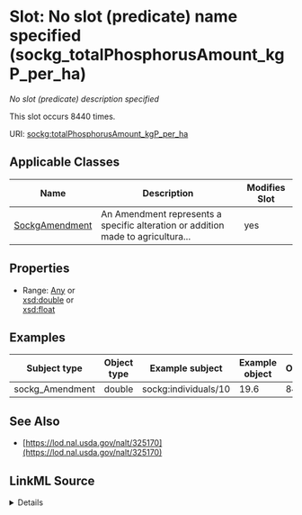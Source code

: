 

# Slot: No slot (predicate) name specified (sockg_totalPhosphorusAmount_kgP_per_ha)


_No slot (predicate) description specified_






This slot occurs 8440 times.


URI: [sockg:totalPhosphorusAmount_kgP_per_ha](https://idir.uta.edu/sockg-ontology/docs/totalPhosphorusAmount_kgP_per_ha)



<!-- no inheritance hierarchy -->





## Applicable Classes

| Name | Description | Modifies Slot |
| --- | --- | --- |
| [SockgAmendment](../classes/SockgAmendment.md) | An Amendment represents a specific alteration or addition made to agricultura... |  yes  |







## Properties

* Range: [Any](../classes/Any.md)&nbsp;or&nbsp;<br />[xsd:double](http://www.w3.org/2001/XMLSchema#double)&nbsp;or&nbsp;<br />[xsd:float](http://www.w3.org/2001/XMLSchema#float)






## Examples

| Subject type | Object type | Example subject | Example object | Occurrences |
| --- | --- | --- | --- | --- |
| sockg_Amendment | double | sockg:individuals/10 | 19.6 | 8440 |


## See Also

* [https://lod.nal.usda.gov/nalt/325170](https://lod.nal.usda.gov/nalt/325170)



## LinkML Source

<details>

```yaml
name: sockg_totalPhosphorusAmount_kgP_per_ha
annotations:
  count:
    tag: count
    value: 8440
description: No slot (predicate) description specified
title: No slot (predicate) name specified
examples:
- object:
    example_object: '19.6'
    example_object_type: double
    example_predicate: sockg:totalPhosphorusAmount_kgP_per_ha
    example_subject: sockg:individuals/10
    example_subject_type: sockg_Amendment
from_schema: soc-kg
see_also:
- https://lod.nal.usda.gov/nalt/325170
rank: 1000
domain: sockg_Amendment
slot_uri: sockg:totalPhosphorusAmount_kgP_per_ha
alias: sockg_totalPhosphorusAmount_kgP_per_ha
domain_of:
- sockg_Amendment
range: Any
any_of:
- range: double
- range: float

```
</details>